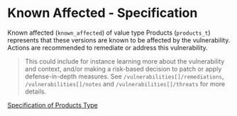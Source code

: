 # Known Affected - Specification

Known affected (`known_affected`) of value type Products (`products_t`) represents that these versions are known to be affected by the vulnerability.
Actions are recommended to remediate or address this vulnerability.

> This could include for instance learning more about the vulnerability and context, and/or making a risk-based decision
> to patch or apply defense-in-depth measures. See `/vulnerabilities[]/remediations`, `/vulnerabilities[]/notes` and
> `/vulnerabilities[]/threats` for more details.

[Specification of Products Type](types/products-spec.en.md)

